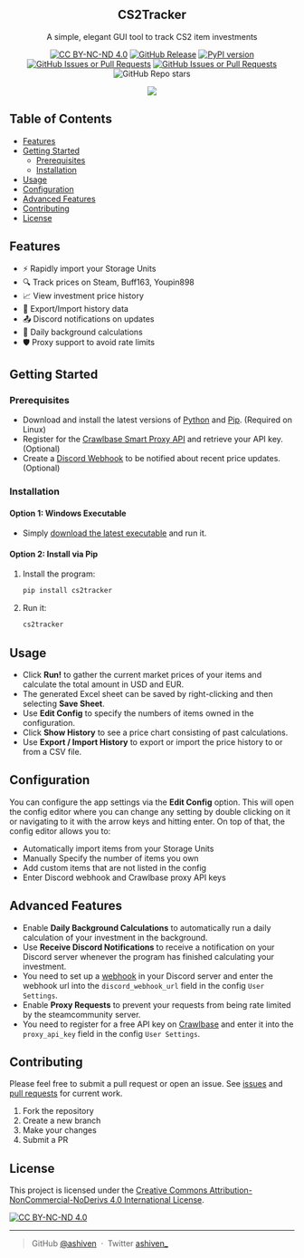<p align="center">
  <h2 align="center">CS2Tracker</h2>
</p>

<p align="center">
  A simple, elegant GUI tool to track CS2 item investments
</p>

<div align="center">

[![CC BY-NC-ND 4.0][cc-by-nc-nd-shield]][cc-by-nc-nd]
[![GitHub Release](https://img.shields.io/github/v/release/ashiven/cs2tracker)](https://github.com/ashiven/cs2tracker/releases)
[![PyPI version](https://badge.fury.io/py/cs2tracker.svg)](https://badge.fury.io/py/cs2tracker)
[![GitHub Issues or Pull Requests](https://img.shields.io/github/issues/ashiven/cs2tracker)](https://github.com/ashiven/cs2tracker/issues)
[![GitHub Issues or Pull Requests](https://img.shields.io/github/issues-pr/ashiven/cs2tracker)](https://github.com/ashiven/cs2tracker/pulls)
![GitHub Repo stars](https://img.shields.io/github/stars/ashiven/cs2tracker)

<img src="https://github.com/user-attachments/assets/9585afb2-bf1a-473c-be5d-cccbb3349b9a"/>
</div>

## Table of Contents

- [Features](#features)
- [Getting Started](#getting-started)
  - [Prerequisites](#prerequisites)
  - [Installation](#installation)
- [Usage](#usage)
- [Configuration](#configuration)
- [Advanced Features](#advanced-features)
- [Contributing](#contributing)
- [License](#license)

## Features

- ⚡ Rapidly import your Storage Units
- 🔍 Track prices on Steam, Buff163, Youpin898
- 📈 View investment price history
- 🧾 Export/Import history data
- 📤 Discord notifications on updates
- 📅 Daily background calculations
- 🛡️ Proxy support to avoid rate limits

## Getting Started

### Prerequisites

- Download and install the latest versions of [Python](https://www.python.org/downloads/) and [Pip](https://pypi.org/project/pip/). (Required on Linux)
- Register for the [Crawlbase Smart Proxy API](https://crawlbase.com/) and retrieve your API key. (Optional)
- Create a [Discord Webhook](https://support.discord.com/hc/en-us/articles/228383668-Intro-to-Webhooks) to be notified about recent price updates. (Optional)

### Installation

#### Option 1: Windows Executable

- Simply [download the latest executable](https://github.com/ashiven/cs2tracker/releases/latest/download/cs2tracker-windows.zip) and run it.

#### Option 2: Install via Pip

1. Install the program:

   ```bash
   pip install cs2tracker
   ```

2. Run it:

   ```bash
   cs2tracker
   ```

## Usage

- Click **Run!** to gather the current market prices of your items and calculate the total amount in USD and EUR.
- The generated Excel sheet can be saved by right-clicking and then selecting **Save Sheet**.
- Use **Edit Config** to specify the numbers of items owned in the configuration.
- Click **Show History** to see a price chart consisting of past calculations.
- Use **Export / Import History** to export or import the price history to or from a CSV file.

## Configuration

You can configure the app settings via the **Edit Config** option.
This will open the config editor where you can change any setting by double clicking on it or navigating to it with the arrow keys and hitting enter. On top of that, the config editor allows you to:

- Automatically import items from your Storage Units
- Manually Specify the number of items you own
- Add custom items that are not listed in the config
- Enter Discord webhook and Crawlbase proxy API keys

## Advanced Features

- Enable **Daily Background Calculations** to automatically run a daily calculation of your investment in the background.
- Use **Receive Discord Notifications** to receive a notification on your Discord server whenever the program has finished calculating your investment.
- You need to set up a [webhook](https://support.discord.com/hc/en-us/articles/228383668-Intro-to-Webhooks) in your Discord server and enter the webhook url into the `discord_webhook_url` field in the config `User Settings`.
- Enable **Proxy Requests** to prevent your requests from being rate limited by the steamcommunity server.
- You need to register for a free API key on [Crawlbase](crawlbase.com) and enter it into the `proxy_api_key` field in the config `User Settings`.

## Contributing

Please feel free to submit a pull request or open an issue. See [issues](https://github.com/ashiven/cs2tracker/issues) and [pull requests](https://github.com/ashiven/cs2tracker/pulls) for current work.

1. Fork the repository
2. Create a new branch
3. Make your changes
4. Submit a PR

## License

This project is licensed under the
[Creative Commons Attribution-NonCommercial-NoDerivs 4.0 International License][cc-by-nc-nd].

[![CC BY-NC-ND 4.0][cc-by-nc-nd-image]][cc-by-nc-nd]

[cc-by-nc-nd]: http://creativecommons.org/licenses/by-nc-nd/4.0/
[cc-by-nc-nd-image]: https://licensebuttons.net/l/by-nc-nd/4.0/88x31.png
[cc-by-nc-nd-shield]: https://img.shields.io/badge/License-CC%20BY--NC--ND%204.0-lightgrey.svg

---

> GitHub [@ashiven](https://github.com/Ashiven) &nbsp;&middot;&nbsp;
> Twitter [ashiven\_](https://twitter.com/ashiven_)

